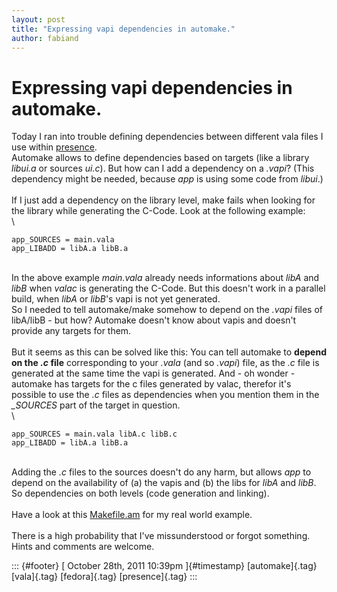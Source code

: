 ```yaml
---
layout: post
title: "Expressing vapi dependencies in automake."
author: fabiand
---
```



Expressing vapi dependencies in automake.
=========================================

Today I ran into trouble defining dependencies between different vala
files I use within
[presence](http://dummdida.blogspot.com/p/presence.html).\
Automake allows to define dependencies based on targets (like a library
*libui.a* or sources *ui.c*). But how can I add a dependency on a
*.vapi*? (This dependency might be needed, because *app* is using some
code from *libui*.)\
\
If I just add a dependency on the library level, make fails when looking
for the library while generating the C-Code. Look at the following
example:\
\

    app_SOURCES = main.vala
    app_LIBADD = libA.a libB.a

\
In the above example *main.vala* already needs informations about *libA*
and *libB* when *valac* is generating the C-Code. But this doesn't work
in a parallel build, when *libA* or *libB*'s vapi is not yet generated.\
So I needed to tell automake/make somehow to depend on the *.vapi* files
of libA/libB - but how? Automake doesn't know about vapis and doesn't
provide any targets for them.\
\
But it seems as this can be solved like this: You can tell automake to
**depend on the *.c* file** corresponding to your *.vala* (and so
*.vapi*) file, as the *.c* file is generated at the same time the vapi
is generated. And - oh wonder - automake has targets for the c files
generated by valac, therefor it's possible to use the *.c* files as
dependencies when you mention them in the *\_SOURCES* part of the target
in question.\
\

    app_SOURCES = main.vala libA.c libB.c
    app_LIBADD = libA.a libB.a

\
Adding the *.c* files to the sources doesn't do any harm, but allows
*app* to depend on the availability of (a) the vapis and (b) the libs
for *libA* and *libB*. So dependencies on both levels (code generation
and linking).\
\
Have a look at this
[Makefile.am](https://gitorious.org/valastuff/presence/blobs/master/presence/Makefile.am)
for my real world example.\
\
There is a high probability that I've missunderstood or forgot
something. Hints and comments are welcome.

::: {#footer}
[ October 28th, 2011 10:39pm ]{#timestamp} [automake]{.tag} [vala]{.tag}
[fedora]{.tag} [presence]{.tag}
:::
